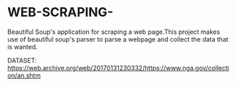 # WEB-SCRAPING-
Beautiful Soup's application for scraping a web page.This project makes use of beautiful soup's parser to parse a webpage and collect the data that is wanted.

DATASET:
https://web.archive.org/web/20170131230332/https://www.nga.gov/collection/an.shtm
